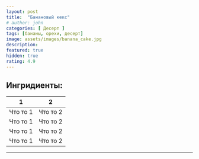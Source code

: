 ```yaml
---
layout: post
title:  "Банановый кекс"
# author: john
categories: [ Десерт ]
tags: [бананы, орехи, десерт]
image: assets/images/banana_cake.jpg
description:
featured: true
hidden: true
rating: 4.9
---
```


## Ингридиенты:

| **1**    | **2**    |
|----------|----------|
| Что то 1 | Что то 2 |
| Что то 1 | Что то 2 |
| Что то 1 | Что то 2 |
| Что то 1 | Что то 2 |

---

